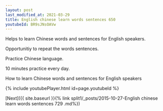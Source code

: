 ```yaml
---
layout: post
last_modified_at: 2021-03-29
title: English chinese learn words sentences 650 
youtubeId: BR9sJNsOAVw
---
```

 
 
Helps to learn Chinese words and sentences for English speakers.

Opportunitiy to repeat the words sentences. 

Practice Chinese language. 
 
10 minutes practice every day. 
 
How to learn Chinese words and sentences for English speakers 
 
{% include youtubePlayer.html id=page.youtubeId %}
 
 
[Next]({{ site.baseurl }}{% link  split1/_posts/2015-10-27-English chinese learn words sentences 729 .md%})
 
